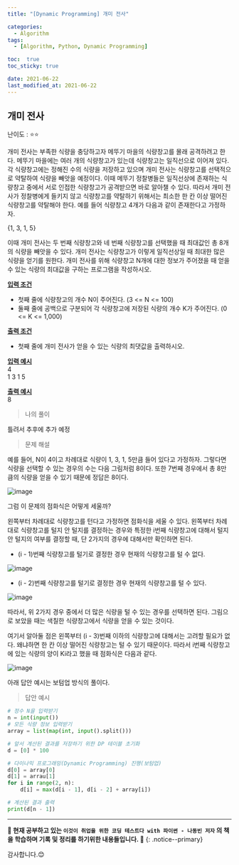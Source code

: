 ```yaml
---
title: "[Dynamic Programming] 개미 전사"

categories:
  - Algorithm
tags:
  - [Algorithm, Python, Dynamic Programming]

toc:  true
toc_sticky: true

date: 2021-06-22
last_modified_at: 2021-06-22
---
```


## 개미 전사  

난이도 : ⭐⭐  

개미 전사는 부족한 식량을 충당하고자 메뚜기 마을의 식량창고를 몰래 공격하려고 한다. 메뚜기 마을에는 여러 개의 식량창고가 있는데 식량창고는 일직선으로 이어져 있다. 각 식량창고에는 정해진 수의 식량을 저장하고 있으며 개미 전사는 식량창고를 선택적으로 약탈하여 식량을 빼앗을 예정이다. 이때 메뚜기 정찰병들은 일직선상에 존재하는 식량창고 중에서 서로 인접한 식량창고가 공격받으면 바로 알아챌 수 있다. 따라서 개미 전사가 정찰병에게 들키지 않고 식량창고를 약탈하기 위해서는 최소한 한 칸 이상 떨어진 식량창고를 약탈해야 한다. 예를 들어 식량창고 4개가 다음과 같이 존재한다고 가정하자.  

{1, 3, 1, 5}  

이때 개미 전사는 두 번째 식량창고와 네 번째 식량창고를 선택했을 때 최대값인 총 8개의 식량을 빼앗을 수 있다. 개미 전사는 식량창고가 이렇게 일직선상일 때 최대한 많은 식량을 얻기를 원한다. 개미 전사를 위해 식량창고 N개에 대한 정보가 주어졌을 때 얻을 수 있는 식량의 최대값을 구하는 프로그램을 작성하시오.  

**<u>입력 조건</u>**  
- 첫째 줄에 식량창고의 개수 N이 주어진다. (3 <= N <= 100)  
- 둘째 줄에 공백으로 구분되어 각 식량창고에 저장된 식량의 개수 K가 주어진다. (0 <= K <= 1,000)  

**<u>출력 조건</u>**  
- 첫째 줄에 개미 전사가 얻을 수 있는 식량의 최댓값을 출력하시오.    

**<u>입력 예시</u>**  
4  
1 3 1 5    

**<u>출력 예시</u>**  
8  

> 나의 풀이  

틀려서 추후에 추가 예정

> 문제 해설  

예를 들어, N이 4이고 차례대로 식량이 1, 3, 1, 5만큼 들어 있다고 가정하자. 그렇다면 식량을 선택할 수 있는 경우의 수는 다음 그림처럼 8이다. 또한 7번째 경우에서 총 8만큼의 식량을 얻을 수 있기 때문에 정답은 8이다.  

![image](https://user-images.githubusercontent.com/37467408/122862435-18b68980-d35c-11eb-8e83-6ef72a866eae.PNG)  

그럼 이 문제의 점화식은 어떻게 세울까?  

왼쪽부터 차례대로 식량창고를 턴다고 가정하면 점화식을 세울 수 있다. 왼쪽부터 차례대로 식량창고를 털지 안 털지를 결정하는 경우와 특정한 i번째 식량창고에 대해서 털지 안 털지의 여부를 결정할 때, 단 2가지의 경우에 대해서만 확인하면 된다.  

- (i - 1)번째 식량창고를 털기로 결정한 경우 현재의 식량창고를 털 수 없다.  

![image](https://user-images.githubusercontent.com/37467408/122862599-54e9ea00-d35c-11eb-950d-850066cfe29a.PNG)  

- (i - 2)번째 식량창고를 털기로 결정한 경우 현재의 식량창고를 털 수 있다.  

![image](https://user-images.githubusercontent.com/37467408/122862649-6b904100-d35c-11eb-99d9-f01320080058.PNG)  

따라서, 위 2가지 경우 중에서 더 많은 식량을 털 수 있는 경우를 선택하면 된다. 그림으로 보았을 때는 색칠한 식량창고에서 식량을 얻을 수 있는 것이다.  

여기서 알아둘 점은 왼쪽부터 (i - 3)번째 이하의 식량창고에 대해서는 고려할 필요가 없다. 왜냐하면 한 칸 이상 떨어진 식량창고는 털 수 있기 때문이다. 따라서 i번째 식량창고에 있는 식량의 양이 Ki라고 했을 때 점화식은 다음과 같다.  

![image](https://user-images.githubusercontent.com/37467408/122862789-a72b0b00-d35c-11eb-9bf3-308274c090e8.PNG)  

아래 답안 예시는 보텀업 방식의 풀이다.  

> 답안 예시  

```python
# 정수 N을 입력받기
n = int(input())
# 모든 식량 정보 입력받기
array = list(map(int, input().split()))

# 앞서 계산된 결과를 저장하기 위한 DP 테이블 초기화
d = [0] * 100

# 다이나믹 프로그래밍(Dynamic Programming) 진행(보텀업)
d[0] = array[0]
d[1] = arrau[1]
for i in range(2, n):
    d[i] = max(d[i - 1], d[i - 2] + array[i])

# 계산된 결과 출력
print(d[n - 1])
```  

---
**🐢 현재 공부하고 있는 `이것이 취업을 위한 코딩 테스트다 with 파이썬 - 나동빈 저자` 의 책을 학습하며 기록 및 정리를 하기위한 내용들입니다. 🐢**
{: .notice--primary}

감사합니다.😊
